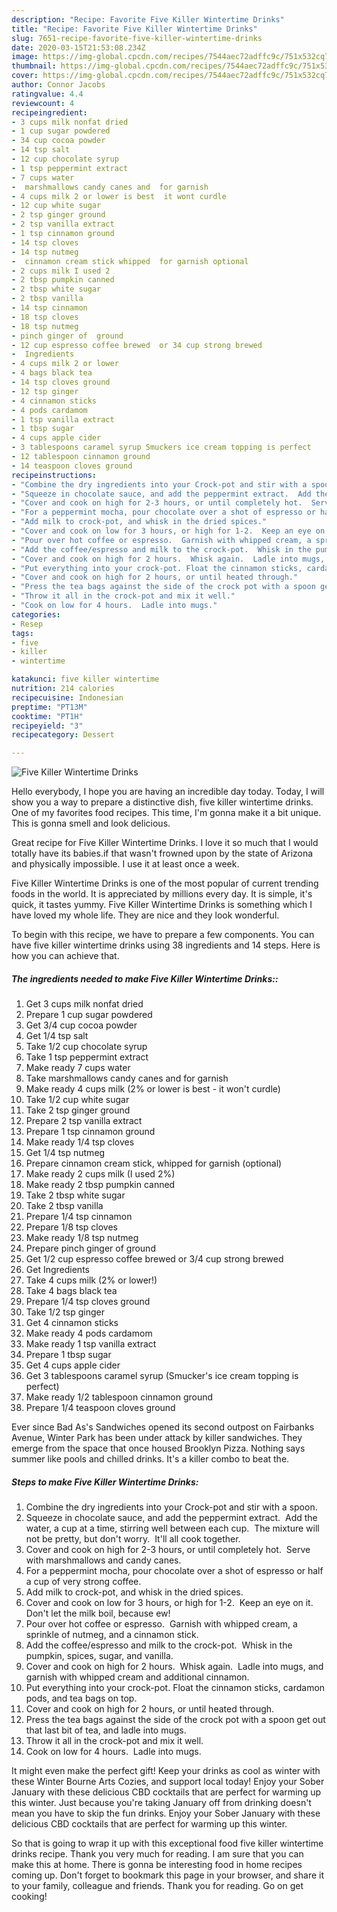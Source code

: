 ```yaml
---
description: "Recipe: Favorite Five Killer Wintertime Drinks"
title: "Recipe: Favorite Five Killer Wintertime Drinks"
slug: 7651-recipe-favorite-five-killer-wintertime-drinks
date: 2020-03-15T21:53:08.234Z
image: https://img-global.cpcdn.com/recipes/7544aec72adffc9c/751x532cq70/five-killer-wintertime-drinks-recipe-main-photo.jpg
thumbnail: https://img-global.cpcdn.com/recipes/7544aec72adffc9c/751x532cq70/five-killer-wintertime-drinks-recipe-main-photo.jpg
cover: https://img-global.cpcdn.com/recipes/7544aec72adffc9c/751x532cq70/five-killer-wintertime-drinks-recipe-main-photo.jpg
author: Connor Jacobs
ratingvalue: 4.4
reviewcount: 4
recipeingredient:
- 3 cups milk nonfat dried
- 1 cup sugar powdered
- 34 cup cocoa powder
- 14 tsp salt
- 12 cup chocolate syrup
- 1 tsp peppermint extract
- 7 cups water
-  marshmallows candy canes and  for garnish
- 4 cups milk 2 or lower is best  it wont curdle
- 12 cup white sugar
- 2 tsp ginger ground
- 2 tsp vanilla extract
- 1 tsp cinnamon ground
- 14 tsp cloves
- 14 tsp nutmeg
-  cinnamon cream stick whipped  for garnish optional
- 2 cups milk I used 2
- 2 tbsp pumpkin canned
- 2 tbsp white sugar
- 2 tbsp vanilla
- 14 tsp cinnamon
- 18 tsp cloves
- 18 tsp nutmeg
- pinch ginger of  ground
- 12 cup espresso coffee brewed  or 34 cup strong brewed
-  Ingredients
- 4 cups milk 2 or lower
- 4 bags black tea
- 14 tsp cloves ground
- 12 tsp ginger
- 4 cinnamon sticks
- 4 pods cardamom
- 1 tsp vanilla extract
- 1 tbsp sugar
- 4 cups apple cider
- 3 tablespoons caramel syrup Smuckers ice cream topping is perfect
- 12 tablespoon cinnamon ground
- 14 teaspoon cloves ground
recipeinstructions:
- "Combine the dry ingredients into your Crock-pot and stir with a spoon."
- "Squeeze in chocolate sauce, and add the peppermint extract.  Add the water, a cup at a time, stirring well between each cup.  The mixture will not be pretty, but don&#39;t worry.  It&#39;ll all cook together."
- "Cover and cook on high for 2-3 hours, or until completely hot.  Serve with marshmallows and candy canes."
- "For a peppermint mocha, pour chocolate over a shot of espresso or half a cup of very strong coffee."
- "Add milk to crock-pot, and whisk in the dried spices."
- "Cover and cook on low for 3 hours, or high for 1-2.  Keep an eye on it.  Don&#39;t let the milk boil, because ew!"
- "Pour over hot coffee or espresso.  Garnish with whipped cream, a sprinkle of nutmeg, and a cinnamon stick."
- "Add the coffee/espresso and milk to the crock-pot.  Whisk in the pumpkin, spices, sugar, and vanilla."
- "Cover and cook on high for 2 hours.  Whisk again.  Ladle into mugs, and garnish with whipped cream and additional cinnamon."
- "Put everything into your crock-pot. Float the cinnamon sticks, cardamon pods, and tea bags on top."
- "Cover and cook on high for 2 hours, or until heated through."
- "Press the tea bags against the side of the crock pot with a spoon get out that last bit of tea, and ladle into mugs."
- "Throw it all in the crock-pot and mix it well."
- "Cook on low for 4 hours.  Ladle into mugs."
categories:
- Resep
tags:
- five
- killer
- wintertime

katakunci: five killer wintertime
nutrition: 214 calories
recipecuisine: Indonesian
preptime: "PT13M"
cooktime: "PT1H"
recipeyield: "3"
recipecategory: Dessert

---
```



![Five Killer Wintertime Drinks](https://img-global.cpcdn.com/recipes/7544aec72adffc9c/751x532cq70/five-killer-wintertime-drinks-recipe-main-photo.jpg)

Hello everybody, I hope you are having an incredible day today. Today, I will show you a way to prepare a distinctive dish, five killer wintertime drinks. One of my favorites food recipes. This time, I'm gonna make it a bit unique. This is gonna smell and look delicious.

Great recipe for Five Killer Wintertime Drinks. I love it so much that I would totally have its babies.if that wasn&#39;t frowned upon by the state of Arizona and physically impossible. I use it at least once a week.

Five Killer Wintertime Drinks is one of the most popular of current trending foods in the world. It is appreciated by millions every day. It is simple, it's quick, it tastes yummy. Five Killer Wintertime Drinks is something which I have loved my whole life. They are nice and they look wonderful.


To begin with this recipe, we have to prepare a few components. You can have five killer wintertime drinks using 38 ingredients and 14 steps. Here is how you can achieve that.

##### The ingredients needed to make Five Killer Wintertime Drinks::

1. Get 3 cups milk nonfat dried
1. Prepare 1 cup sugar powdered
1. Get 3/4 cup cocoa powder
1. Get 1/4 tsp salt
1. Take 1/2 cup chocolate syrup
1. Take 1 tsp peppermint extract
1. Make ready 7 cups water
1. Take  marshmallows candy canes and  for garnish
1. Make ready 4 cups milk (2% or lower is best - it won&#39;t curdle)
1. Take 1/2 cup white sugar
1. Take 2 tsp ginger ground
1. Prepare 2 tsp vanilla extract
1. Prepare 1 tsp cinnamon ground
1. Make ready 1/4 tsp cloves
1. Get 1/4 tsp nutmeg
1. Prepare  cinnamon cream stick, whipped  for garnish (optional)
1. Make ready 2 cups milk (I used 2%)
1. Make ready 2 tbsp pumpkin canned
1. Take 2 tbsp white sugar
1. Take 2 tbsp vanilla
1. Prepare 1/4 tsp cinnamon
1. Prepare 1/8 tsp cloves
1. Make ready 1/8 tsp nutmeg
1. Prepare pinch ginger of  ground
1. Get 1/2 cup espresso coffee brewed  or 3/4 cup strong brewed
1. Get  Ingredients
1. Take 4 cups milk (2% or lower!)
1. Take 4 bags black tea
1. Prepare 1/4 tsp cloves ground
1. Take 1/2 tsp ginger
1. Get 4 cinnamon sticks
1. Make ready 4 pods cardamom
1. Make ready 1 tsp vanilla extract
1. Prepare 1 tbsp sugar
1. Get 4 cups apple cider
1. Get 3 tablespoons caramel syrup (Smucker&#39;s ice cream topping is perfect)
1. Make ready 1/2 tablespoon cinnamon ground
1. Prepare 1/4 teaspoon cloves ground


Ever since Bad As&#39;s Sandwiches opened its second outpost on Fairbanks Avenue, Winter Park has been under attack by killer sandwiches. They emerge from the space that once housed Brooklyn Pizza. Nothing says summer like pools and chilled drinks. It&#39;s a killer combo to beat the. 

##### Steps to make Five Killer Wintertime Drinks:

1. Combine the dry ingredients into your Crock-pot and stir with a spoon.
1. Squeeze in chocolate sauce, and add the peppermint extract.  Add the water, a cup at a time, stirring well between each cup.  The mixture will not be pretty, but don&#39;t worry.  It&#39;ll all cook together.
1. Cover and cook on high for 2-3 hours, or until completely hot.  Serve with marshmallows and candy canes.
1. For a peppermint mocha, pour chocolate over a shot of espresso or half a cup of very strong coffee.
1. Add milk to crock-pot, and whisk in the dried spices.
1. Cover and cook on low for 3 hours, or high for 1-2.  Keep an eye on it.  Don&#39;t let the milk boil, because ew!
1. Pour over hot coffee or espresso.  Garnish with whipped cream, a sprinkle of nutmeg, and a cinnamon stick.
1. Add the coffee/espresso and milk to the crock-pot.  Whisk in the pumpkin, spices, sugar, and vanilla.
1. Cover and cook on high for 2 hours.  Whisk again.  Ladle into mugs, and garnish with whipped cream and additional cinnamon.
1. Put everything into your crock-pot. Float the cinnamon sticks, cardamon pods, and tea bags on top.
1. Cover and cook on high for 2 hours, or until heated through.
1. Press the tea bags against the side of the crock pot with a spoon get out that last bit of tea, and ladle into mugs.
1. Throw it all in the crock-pot and mix it well.
1. Cook on low for 4 hours.  Ladle into mugs.


It might even make the perfect gift! Keep your drinks as cool as winter with these Winter Bourne Arts Cozies, and support local today! Enjoy your Sober January with these delicious CBD cocktails that are perfect for warming up this winter. Just because you&#39;re taking January off from drinking doesn&#39;t mean you have to skip the fun drinks. Enjoy your Sober January with these delicious CBD cocktails that are perfect for warming up this winter. 

So that is going to wrap it up with this exceptional food five killer wintertime drinks recipe. Thank you very much for reading. I am sure that you can make this at home. There is gonna be interesting food in home recipes coming up. Don't forget to bookmark this page in your browser, and share it to your family, colleague and friends. Thank you for reading. Go on get cooking!
